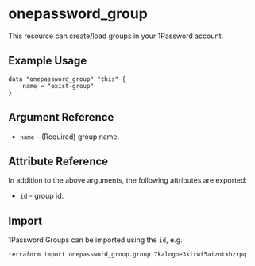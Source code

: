 # onepassword_group

This resource can create/load groups in your 1Password account.

## Example Usage

```hcl
data "onepassword_group" "this" {
    name = "exist-group"
}
```

## Argument Reference

* `name` - (Required) group name.

## Attribute Reference

In addition to the above arguments, the following attributes are exported:

* `id` - group id.

## Import

1Password Groups can be imported using the `id`, e.g.

```
terraform import onepassword_group.group 7kalogoe3kirwf5aizotkbzrpq
```
